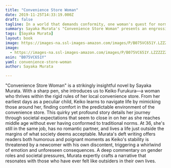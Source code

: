 ```yaml
---
title: "Convenience Store Woman"
date: 2019-11-25T14:33:19.000Z
draft: false
tagline: In a world that demands conformity, one woman's quest for normalcy unfolds in the aisles of a convenience store.
summary: Sayaka Murata's "Convenience Store Woman" presents an engrossing look into the life of Keiko Furukura, a woman whose identity is intricately tied to her role as a convenience store employee. Through her peculiar interactions and the duel between societal expectations and personal fulfillment, Murata paints a vivid picture of the struggles many face in pursuit of conformity—making for a read that is both enlightening and entertaining.
tags: [Sayaka Murata]
layout: book
image: https://images-na.ssl-images-amazon.com/images/P/B075VC651Y.LZZZZZZZ.jpg
image: 
  - https://images-na.ssl-images-amazon.com/images/P/B075VC651Y.LZZZZZZZ.jpg
asin: "B075VC651Y"
yaml: convenience-store-woman
author: Sayaka Murata

---
```


"Convenience Store Woman" is a strikingly insightful novel by Sayaka Murata. With a sharp pen, she introduces us to Keiko Furukura—a woman who thrives within the rigid rules of her local convenience store. From her earliest days as a peculiar child, Keiko learns to navigate life by mimicking those around her, finding comfort in the predictable environment of the convenience store. This quirky yet profound story details her journey through societal expectations that seem to close in on her as she reaches middle age without ever having conformed to traditional norms. At 36, she's still in the same job, has no romantic partner, and lives a life just outside the margins of what society deems acceptable. Murata's deft writing offers readers both humorous and poignant moments as Keiko's stability is threatened by a newcomer with his own discontent, triggering a whirlwind of emotion and unforeseen consequences. A deep commentary on gender roles and societal pressures, Murata expertly crafts a narrative that resonates with those who have ever felt like outsiders in their own lives.